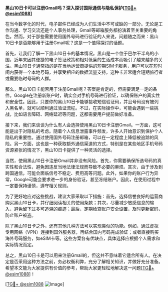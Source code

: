 **黑山10日卡可以注册Gmail吗？深入探讨国际通信与隐私保护[[TG💪+ @esim1088](https://t.me/s/esim1088)]**

在当今数字化的时代，电子邮件已经成为人们生活中不可或缺的一部分。无论是工作沟通、学习交流还是个人事务处理，Gmail等邮箱服务都扮演着至关重要的角色。然而，对于那些需要使用国外号码进行验证的人来说，问题随之而来：黑山10日卡是否能够用于注册Gmail呢？这是一个值得探讨的话题。

首先，让我们了解一下黑山10日卡的基本情况。黑山是一个位于巴尔干半岛的小国，近年来因其便捷的电子签证政策和相对低廉的生活成本而吸引了越来越多的关注。黑山10日卡通常指的是在当地运营商提供的短期SIM卡服务，用户可以在短时间内获得一个本地号码，并享受相应的数据流量支持。这种卡非常适合短期旅行者或需要临时号码的人群。

那么，黑山10日卡能否用于注册Gmail呢？答案是肯定的，但需要满足一定的条件。Google在注册新账户时，确实会对手机号码进行验证，以确保账户的真实性和安全性。因此，只要你的黑山10日卡能够接收短信验证码，并且号码没有被列入黑名单，就可以顺利通过验证流程。不过，在实际操作中，可能会遇到一些挑战，比如语言障碍、网络延迟等问题，这都需要用户提前做好准备。

接下来，我们来谈谈为什么有人会选择使用黑山10日卡注册Gmail。一方面，这可能是出于对隐私的考虑。随着个人信息泄露事件频发，许多人开始意识到保护个人隐私的重要性。通过使用国外号码注册邮箱，可以在一定程度上降低被追踪的风险。另一方面，这也是一种获取额外通信渠道的方式，特别是在某些地区手机号码资源紧张的情况下，黑山10日卡提供了一种灵活的选择。

当然，使用黑山10日卡注册Gmail并非没有风险。首先，你需要确保所选号码的真实性和合法性，避免因违反当地法律法规而导致不必要的麻烦。其次，由于涉及到跨国通信，可能会面临信号不稳定、费用高等问题。此外，如果你的账户行为异常，Google可能会要求进一步的身份验证，甚至冻结账户。因此，在使用过程中一定要保持谨慎，遵守相关规则。

为了更好地应对这些挑战，建议大家采取以下措施：首先，选择信誉良好的运营商购买黑山10日卡，并仔细阅读相关的使用条款；其次，尽量减少敏感信息的输入，避免留下过多可追溯的痕迹；最后，定期检查账户安全设置，及时更新密码，防止账户被盗。

除了黑山10日卡之外，还有其他几种方法可以实现类似的功能。例如，通过虚拟专用网络（VPN）连接到国外服务器，再结合国内号码完成验证；或者直接购买海外号码服务，如eSIM卡等。这些方案各有优缺点，具体选择应根据个人需求和实际情况而定。

总之，黑山10日卡是可以用来注册Gmail的，但这并不意味着它适合所有人。在决定是否采用这种方法之前，务必权衡利弊，充分了解相关知识，并做好充分准备。希望本文能为大家提供有价值的参考，帮助大家更轻松地解决这一问题[[TG💪+ @esim1088](https://t.me/s/esim1088)]！

[[TG💪+ @esim1088](https://t.me/s/esim1088) ![Image](https://i.postimg.cc/4NQfJmqS/Snipaste-2025-05-13-00-14-12.png)]